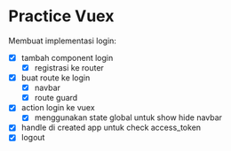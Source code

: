 # Practice Vuex

Membuat implementasi login:

- [x] tambah component login
    - [x] registrasi ke router
- [x] buat route ke login
    - [x] navbar
    - [x] route guard
- [x] action login ke vuex
    - [x] menggunakan state global untuk show hide navbar
- [x] handle di created app untuk check access_token
- [x] logout
